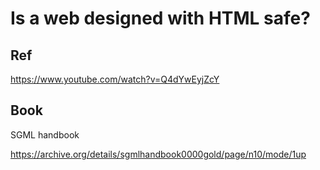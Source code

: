 # Is a web designed with HTML safe?

## Ref 
https://www.youtube.com/watch?v=Q4dYwEyjZcY

## Book
SGML handbook

https://archive.org/details/sgmlhandbook0000gold/page/n10/mode/1up
